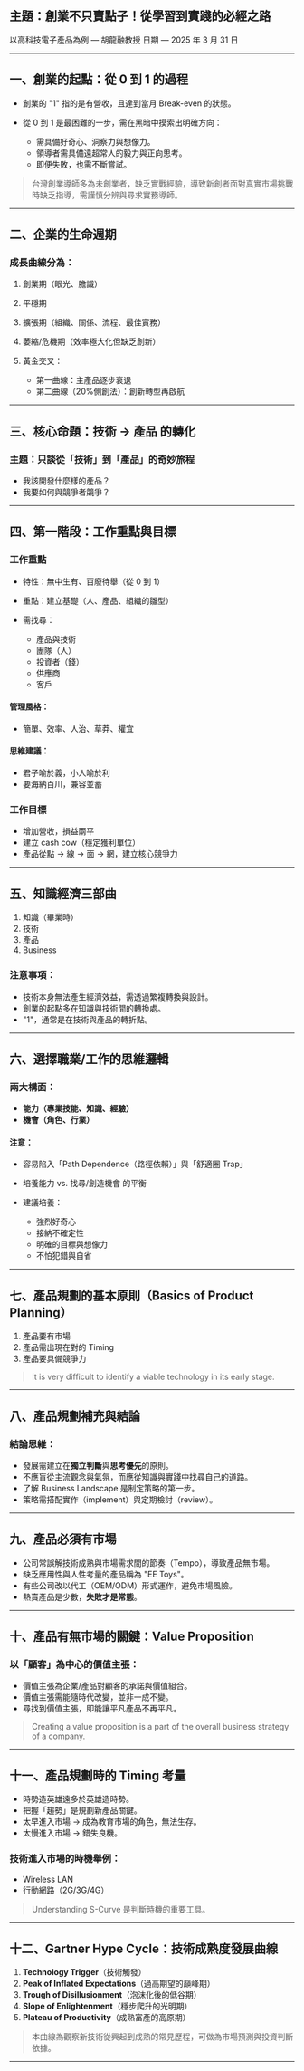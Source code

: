 

## 主題：創業不只賣點子！從學習到實踐的必經之路

以高科技電子產品為例 — 胡龍融教授
  日期 — 2025 年 3 月 31 日 

---

## 一、創業的起點：從 0 到 1 的過程

* 創業的 "1" 指的是有營收，且達到當月 Break-even 的狀態。
* 從 0 到 1 是最困難的一步，需在黑暗中摸索出明確方向：

  * 需具備好奇心、洞察力與想像力。
  * 領導者需具備遠超常人的毅力與正向思考。
  * 即便失敗，也需不斷嘗試。

> 台灣創業導師多為未創業者，缺乏實戰經驗，導致新創者面對真實市場挑戰時缺乏指導，需謹慎分辨與尋求實務導師。

---

## 二、企業的生命週期

### 成長曲線分為：

1. 創業期（眼光、膽識）
2. 平穩期
3. 擴張期（組織、關係、流程、最佳實務）
4. 萎縮/危機期（效率極大化但缺乏創新）
5. 黃金交叉：

   * 第一曲線：主產品逐步衰退
   * 第二曲線（20%側創法）：創新轉型再啟航

---

## 三、核心命題：技術 → 產品 的轉化

### 主題：只談從「技術」到「產品」的奇妙旅程

* 我該開發什麼樣的產品？
* 我要如何與競爭者競爭？

---

## 四、第一階段：工作重點與目標

### 工作重點

* 特性：無中生有、百廢待舉（從 0 到 1）
* 重點：建立基礎（人、產品、組織的雛型）
* 需找尋：

  * 產品與技術
  * 團隊（人）
  * 投資者（錢）
  * 供應商
  * 客戶

#### 管理風格：

* 簡單、效率、人治、草莽、權宜

#### 思維建議：

* 君子喻於義，小人喻於利
* 要海納百川，兼容並蓄

### 工作目標

* 增加營收，損益兩平
* 建立 cash cow（穩定獲利單位）
* 產品從點 → 線 → 面 → 網，建立核心競爭力



---

## 五、知識經濟三部曲

1. 知識（畢業時）
2. 技術
3. 產品
4. Business

### 注意事項：

* 技術本身無法產生經濟效益，需透過繁複轉換與設計。
* 創業的起點多在知識與技術間的轉換處。
* "1"，通常是在技術與產品的轉折點。

---

## 六、選擇職業/工作的思維邏輯

### 兩大構面：

* **能力（專業技能、知識、經驗）**
* **機會（角色、行業）**

#### 注意：

* 容易陷入「Path Dependence（路徑依賴）」與「舒適圈 Trap」
* 培養能力 vs. 找尋/創造機會 的平衡
* 建議培養：

  * 強烈好奇心
  * 接納不確定性
  * 明確的目標與想像力
  * 不怕犯錯與自省

---

## 七、產品規劃的基本原則（Basics of Product Planning）

1. 產品要有市場
2. 產品需出現在對的 Timing
3. 產品要具備競爭力

> It is very difficult to identify a viable technology in its early stage.

---

## 八、產品規劃補充與結論

### 結論思維：

* 發展需建立在**獨立判斷**與**思考優先**的原則。
* 不應盲從主流觀念與氣氛，而應從知識與實踐中找尋自己的道路。
* 了解 Business Landscape 是制定策略的第一步。
* 策略需搭配實作（implement）與定期檢討（review）。

---

## 九、產品必須有市場

* 公司常誤解技術成熟與市場需求間的節奏（Tempo），導致產品無市場。
* 缺乏應用性與人性考量的產品稱為 "EE Toys"。
* 有些公司改以代工（OEM/ODM）形式運作，避免市場風險。
* 熱賣產品是少數，**失敗才是常態**。

---

## 十、產品有無市場的關鍵：Value Proposition

### 以「顧客」為中心的價值主張：

* 價值主張為企業/產品對顧客的承諾與價值組合。
* 價值主張需能隨時代改變，並非一成不變。
* 尋找到價值主張，即能讓平凡產品不再平凡。

> Creating a value proposition is a part of the overall business strategy of a company.

---

## 十一、產品規劃時的 Timing 考量

* 時勢造英雄遠多於英雄造時勢。
* 把握「趨勢」是規劃新產品關鍵。
* 太早進入市場 → 成為教育市場的角色，無法生存。
* 太慢進入市場 → 錯失良機。

### 技術進入市場的時機舉例：

* Wireless LAN
* 行動網路（2G/3G/4G）

> Understanding S-Curve 是判斷時機的重要工具。

---

## 十二、Gartner Hype Cycle：技術成熟度發展曲線

1. **Technology Trigger**（技術觸發）
2. **Peak of Inflated Expectations**（過高期望的巔峰期）
3. **Trough of Disillusionment**（泡沫化後的低谷期）
4. **Slope of Enlightenment**（穩步爬升的光明期）
5. **Plateau of Productivity**（成熟富產的高原期）

> 本曲線為觀察新技術從興起到成熟的常見歷程，可做為市場預測與投資判斷依據。

---


